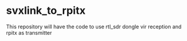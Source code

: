 # svxlink_to_rpitx
This repository will have the code to use rtl_sdr dongle vir reception and rpitx as transmitter
